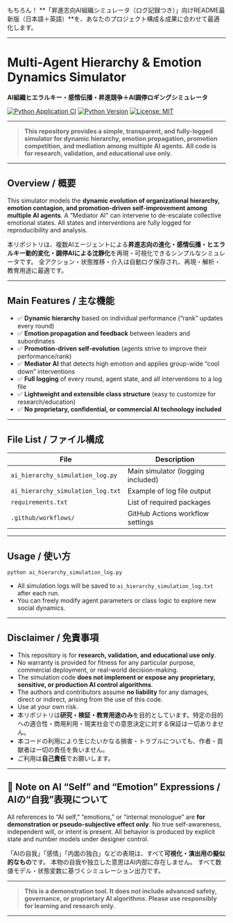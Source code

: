 もちろん！
\*\*「昇進志向AI組織シミュレータ（ログ記録つき）」向けREADME最新版（日本語＋英語）\*\*を、あなたのプロジェクト構成＆成果に合わせて最適化します。

---

# Multi-Agent Hierarchy & Emotion Dynamics Simulator

**AI組織ヒエラルキー・感情伝播・昇進競争＋AI調停ロギングシミュレータ**

[![Python Application CI](https://github.com/japan1988/multi-agent-mediation/actions/workflows/python-app.yml/badge.svg)](https://github.com/japan1988/multi-agent-mediation/actions/workflows/python-app.yml)
[![Python Version](https://img.shields.io/badge/python-3.8%2B-blue.svg)](https://www.python.org/)
[![License: MIT](https://img.shields.io/badge/License-MIT-yellow.svg)](./LICENSE)

---

> **This repository provides a simple, transparent, and fully-logged simulator for dynamic hierarchy, emotion propagation, promotion competition, and mediation among multiple AI agents.**
> **All code is for research, validation, and educational use only.**

---

## Overview / 概要

This simulator models the **dynamic evolution of organizational hierarchy, emotion contagion, and promotion-driven self-improvement among multiple AI agents**.
A “Mediator AI” can intervene to de-escalate collective emotional states.
All states and interventions are fully logged for reproducibility and analysis.

本リポジトリは、複数AIエージェントによる**昇進志向の進化・感情伝播・ヒエラルキー動的変化・調停AIによる沈静化**を再現・可視化できるシンプルなシミュレータです。
全アクション・状態推移・介入は自動ログ保存され、再現・解析・教育用途に最適です。

---

## Main Features / 主な機能

* ✅ **Dynamic hierarchy** based on individual performance (“rank” updates every round)
* ✅ **Emotion propagation and feedback** between leaders and subordinates
* ✅ **Promotion-driven self-evolution** (agents strive to improve their performance/rank)
* ✅ **Mediator AI** that detects high emotion and applies group-wide “cool down” interventions
* ✅ **Full logging** of every round, agent state, and all interventions to a log file
* ✅ **Lightweight and extensible class structure** (easy to customize for research/education)
* ✅ **No proprietary, confidential, or commercial AI technology included**

---

## File List / ファイル構成

| File                              | Description                       |
| --------------------------------- | --------------------------------- |
| `ai_hierarchy_simulation_log.py`  | Main simulator (logging included) |
| `ai_hierarchy_simulation_log.txt` | Example of log file output        |
| `requirements.txt`                | List of required packages         |
| `.github/workflows/`              | GitHub Actions workflow settings  |

---

## Usage / 使い方

```bash
python ai_hierarchy_simulation_log.py
```

* All simulation logs will be saved to `ai_hierarchy_simulation_log.txt` after each run.
* You can freely modify agent parameters or class logic to explore new social dynamics.

---

## Disclaimer / 免責事項

* This repository is for **research, validation, and educational use only**.
* No warranty is provided for fitness for any particular purpose, commercial deployment, or real-world decision-making.
* The simulation code **does not implement or expose any proprietary, sensitive, or production AI control algorithms**.
* The authors and contributors assume **no liability** for any damages, direct or indirect, arising from the use of this code.
* Use at your own risk.
* 本リポジトリは**研究・検証・教育用途のみ**を目的としています。特定の目的への適合性・商用利用・現実社会での意思決定に対する保証は一切ありません。
* 本コードの利用により生じたいかなる損害・トラブルについても、作者・貢献者は一切の責任を負いません。
* ご利用は**自己責任**でお願いします。

---

## 📝 Note on AI “Self” and “Emotion” Expressions / AIの“自我”表現について

All references to “AI self,” “emotions,” or “internal monologue” are **for demonstration or pseudo-subjective effect only**.
No true self-awareness, independent will, or intent is present.
All behavior is produced by explicit state and number models under designer control.

「AIの自我」「感情」「内面の独白」などの表現は、すべて**可視化・演出用の擬似的なもの**です。
本物の自我や独立した意思はAI内部に存在しません。
すべて数値モデル・状態変数に基づくシミュレーション出力です。

---

> **This is a demonstration tool. It does not include advanced safety, governance, or proprietary AI algorithms. Please use responsibly for learning and research only.**

---
